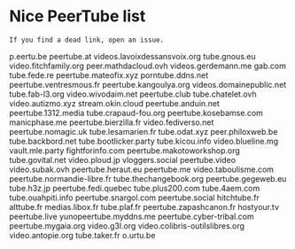 # Nice PeerTube list

```
If you find a dead link, open an issue.
```

p.eertu.be
peertube.at
videos.lavoixdessansvoix.org
tube.gnous.eu
video.fitchfamily.org
peer.mathdacloud.ovh
videos.gerdemann.me
gab.com
tube.fede.re
peertube.mateofix.xyz
porntube.ddns.net
peertube.ventresmous.fr
peertube.kangoulya.org
videos.domainepublic.net
tube.fab-l3.org
video.wivodaim.net
peertube.club
tube.chatelet.ovh
video.autizmo.xyz
stream.okin.cloud
peertube.anduin.net
peertube.1312.media
tube.crapaud-fou.org
peertube.kosebamse.com
manicphase.me
peertube.bierzilla.fr
video.fediverso.net
peertube.nomagic.uk
tube.lesamarien.fr
tube.odat.xyz
peer.philoxweb.be
tube.backbord.net
tube.bootlicker.party
tube.kicou.info
video.blueline.mg
vault.mle.party
fightforinfo.com
peertube.makotoworkshop.org
tube.govital.net
video.ploud.jp
vloggers.social
peertube.video
video.subak.ovh
peertube.heraut.eu
peertube.me
video.taboulisme.com
peertube.normandie-libre.fr
tube.thechangebook.org
peertube.gegeweb.eu
tube.h3z.jp
peertube.fedi.quebec
tube.plus200.com
tube.4aem.com
tube.ouahpiti.info
peertube.snargol.com
peertube.social
hitchtube.fr
alttube.fr
medias.libox.fr
tube.plaf.fr
peertube.zapashcanon.fr
hostyour.tv
peertube.live
yunopeertube.myddns.me
peertube.cyber-tribal.com
peertube.mygaia.org
video.g3l.org
video.colibris-outilslibres.org
video.antopie.org
tube.taker.fr
o.urtu.be